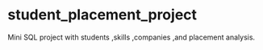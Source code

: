 # student_placement_project
Mini SQL project with students ,skills ,companies ,and placement analysis.
